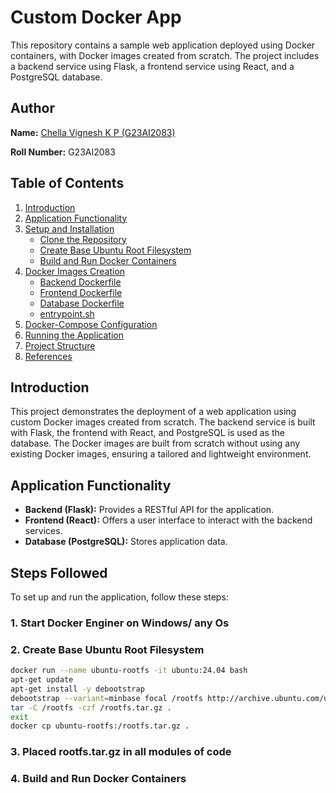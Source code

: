 # Custom Docker App

This repository contains a sample web application deployed using Docker containers, with Docker images created from scratch. The project includes a backend service using Flask, a frontend service using React, and a PostgreSQL database.

## Author
**Name:** [Chella Vignesh K P (G23AI2083)](https://github.com/ChellaVigneshKP)

**Roll Number:** G23AI2083

## Table of Contents
1. [Introduction](#introduction)
2. [Application Functionality](#application-functionality)
3. [Setup and Installation](#setup-and-installation)
    - [Clone the Repository](#1-clone-the-repository)
    - [Create Base Ubuntu Root Filesystem](#2-create-base-ubuntu-root-filesystem)
    - [Build and Run Docker Containers](#3-build-and-run-docker-containers)
4. [Docker Images Creation](#docker-images-creation)
    - [Backend Dockerfile](#backend-dockerfile)
    - [Frontend Dockerfile](#frontend-dockerfile)
    - [Database Dockerfile](#database-dockerfile)
    - [entrypoint.sh](#entrypointsh)
5. [Docker-Compose Configuration](#docker-compose-configuration)
6. [Running the Application](#running-the-application)
7. [Project Structure](#project-structure)
8. [References](#references)

## Introduction
This project demonstrates the deployment of a web application using custom Docker images created from scratch. The backend service is built with Flask, the frontend with React, and PostgreSQL is used as the database. The Docker images are built from scratch without using any existing Docker images, ensuring a tailored and lightweight environment.

## Application Functionality
- **Backend (Flask):** Provides a RESTful API for the application.
- **Frontend (React):** Offers a user interface to interact with the backend services.
- **Database (PostgreSQL):** Stores application data.

## Steps Followed
To set up and run the application, follow these steps:

### 1. Start Docker Enginer on Windows/ any Os
### 2. Create Base Ubuntu Root Filesystem
```bash
docker run --name ubuntu-rootfs -it ubuntu:24.04 bash
apt-get update
apt-get install -y debootstrap
debootstrap --variant=minbase focal /rootfs http://archive.ubuntu.com/ubuntu/
tar -C /rootfs -czf /rootfs.tar.gz .
exit
docker cp ubuntu-rootfs:/rootfs.tar.gz .
```
### 3. Placed rootfs.tar.gz in all modules of code
### 4. Build and Run Docker Containers

